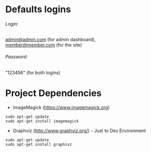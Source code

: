 # Defaults logins

###### Login:
admin@admin.com (for admin dashboard),  
member@member.com (for the site)

###### Password:
"123456" (for both logins)



# Project Dependencies

* ImageMagick (https://www.imagemagick.org)

```
sudo apt-get update
sudo apt-get install imagemagick
```

* Graphviz (http://www.graphviz.org/) - Just to Dev Environment

```
sudo apt-get update
sudo apt-get install graphivz
```